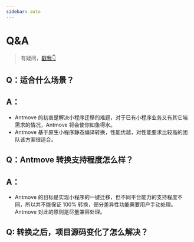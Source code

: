 ```yaml
---
sidebar: auto
---
```


# Q&A

> 有疑问，[戳我👇](https://github.com/ant-move/Antmove/issues/new)

## Q：适合什么场景？
## A：

* Antmove 的初衷是解决小程序迁移的难题，对于已有小程序业务又有其它端需求的情况，Antmove 将会使你如鱼得水。
* Antmove 基于原生小程序静态编译转换，性能优越，对性能要求比较高的团队该方案很适合。

## Q：Antmove 转换支持程度怎么样？
## A：

* Antmove 的目标是实现小程序的一键迁移，但不同平台能力的支持程度不同，所以并不能保证 100% 转换，部分差异性功能需要用户手动处理。Antmove 对此的原则是尽量兼容处理。

## Q: 转换之后，项目源码变化了怎么解决？